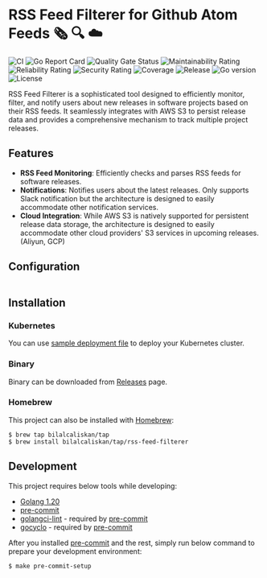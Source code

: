 # RSS Feed Filterer for Github Atom Feeds :newspaper_roll: :mag: :cloud:
![CI](https://github.com/bilalcaliskan/rss-feed-filterer/workflows/CI/badge.svg?event=push)
![Go Report Card](https://goreportcard.com/badge/github.com/bilalcaliskan/rss-feed-filterer)
![Quality Gate Status](https://sonarcloud.io/api/project_badges/measure?project=bilalcaliskan_rss-feed-filterer&metric=alert_status)
![Maintainability Rating](https://sonarcloud.io/api/project_badges/measure?project=bilalcaliskan_rss-feed-filterer&metric=sqale_rating)
![Reliability Rating](https://sonarcloud.io/api/project_badges/measure?project=bilalcaliskan_rss-feed-filterer&metric=reliability_rating)
![Security Rating](https://sonarcloud.io/api/project_badges/measure?project=bilalcaliskan_rss-feed-filterer&metric=security_rating)
![Coverage](https://sonarcloud.io/api/project_badges/measure?project=bilalcaliskan_rss-feed-filterer&metric=coverage)
![Release](https://img.shields.io/github/release/bilalcaliskan/rss-feed-filterer.svg)
![Go version](https://img.shields.io/github/go-mod/go-version/bilalcaliskan/rss-feed-filterer)
![License](https://img.shields.io/badge/License-Apache%202.0-blue.svg)

RSS Feed Filterer is a sophisticated tool designed to efficiently monitor, filter, and notify users about new releases in software projects based on their RSS feeds. It seamlessly integrates with AWS S3 to persist release data and provides a comprehensive mechanism to track multiple project releases.

## Features

- **RSS Feed Monitoring**: Efficiently checks and parses RSS feeds for software releases.
- **Notifications**: Notifies users about the latest releases. Only supports Slack notification but the architecture is designed to easily accommodate other notification services.
- **Cloud Integration**: While AWS S3 is natively supported for persistent release data storage, the architecture is designed to easily accommodate other cloud providers' S3 services in upcoming releases. (Aliyun, GCP)

## Configuration
```shell
```

## Installation
### Kubernetes
You can use [sample deployment file](resources/sample_deployment.yaml) to deploy your Kubernetes cluster.

### Binary
Binary can be downloaded from [Releases](https://github.com/bilalcaliskan/rss-feed-filterer/releases) page.

### Homebrew
This project can also be installed with [Homebrew](https://brew.sh/):
```shell
$ brew tap bilalcaliskan/tap
$ brew install bilalcaliskan/tap/rss-feed-filterer
```

## Development
This project requires below tools while developing:
- [Golang 1.20](https://golang.org/doc/go1.20)
- [pre-commit](https://pre-commit.com/)
- [golangci-lint](https://golangci-lint.run/usage/install/) - required by [pre-commit](https://pre-commit.com/)
- [gocyclo](https://github.com/fzipp/gocyclo) - required by [pre-commit](https://pre-commit.com/)

After you installed [pre-commit](https://pre-commit.com/) and the rest, simply run below command to prepare your
development environment:
```shell
$ make pre-commit-setup
```
